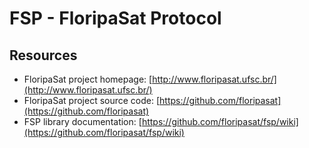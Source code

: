 # FSP - FloripaSat Protocol

## Resources

* FloripaSat project homepage: [http://www.floripasat.ufsc.br/](http://www.floripasat.ufsc.br/)
* FloripaSat project source code: [https://github.com/floripasat](https://github.com/floripasat)
* FSP library documentation: [https://github.com/floripasat/fsp/wiki](https://github.com/floripasat/fsp/wiki)

